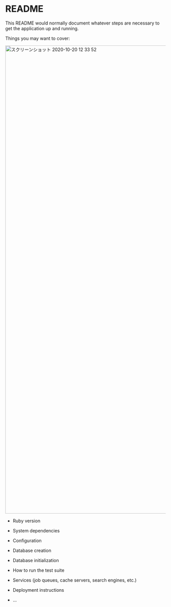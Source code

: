 # README

This README would normally document whatever steps are necessary to get the
application up and running.

Things you may want to cover:

<img width="1467" alt="スクリーンショット 2020-10-20 12 33 52" src="https://user-images.githubusercontent.com/58105532/96970924-59e96600-154f-11eb-895f-8280bac23dc9.png">

* Ruby version

* System dependencies

* Configuration

* Database creation

* Database initialization

* How to run the test suite

* Services (job queues, cache servers, search engines, etc.)

* Deployment instructions

* ...
